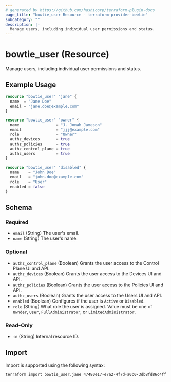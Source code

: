 ```yaml
---
# generated by https://github.com/hashicorp/terraform-plugin-docs
page_title: "bowtie_user Resource - terraform-provider-bowtie"
subcategory: ""
description: |-
  Manage users, including individual user permissions and status.
---
```


# bowtie_user (Resource)

Manage users, including individual user permissions and status.

## Example Usage

```terraform
resource "bowtie_user" "jane" {
  name  = "Jane Doe"
  email = "jane.doe@example.com"
}

resource "bowtie_user" "owner" {
  name                = "J. Jonah Jameson"
  email               = "jjj@example.com"
  role                = "Owner"
  authz_devices       = true
  authz_policies      = true
  authz_control_plane = true
  authz_users         = true
}

resource "bowtie_user" "disabled" {
  name    = "John Doe"
  email   = "john.doe@example.com"
  role    = "User"
  enabled = false
}
```

<!-- schema generated by tfplugindocs -->
## Schema

### Required

- `email` (String) The user's email.
- `name` (String) The user's name.

### Optional

- `authz_control_plane` (Boolean) Grants the user access to the Control Plane UI and API.
- `authz_devices` (Boolean) Grants the user access to the Devices UI and API.
- `authz_policies` (Boolean) Grants the user access to the Policies UI and API.
- `authz_users` (Boolean) Grants the user access to the Users UI and API.
- `enabled` (Boolean) Configures if the user is `Active` or `Disabled`.
- `role` (String) What role the user is assigned. Value must be one of `Ownder`, `User`, `FullAdministrator`, or `LimitedAdministrator`.

### Read-Only

- `id` (String) Internal resource ID.

## Import

Import is supported using the following syntax:

```shell
terraform import bowtie_user.jane 47480e17-e7a2-4f7d-a0c0-3db8fd86c4ff
```
